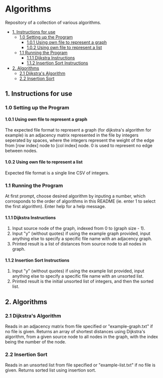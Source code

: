 # Algorithms <!-- omit in toc -->
Repository of a collection of various algorithms.
- [1. Instructions for use](#1-instructions-for-use)
  - [1.0 Setting up the Program](#10-setting-up-the-program)
    - [1.0.1 Using own file to represent a graph](#101-using-own-file-to-represent-a-graph)
    - [1.0.2 Using own file to represent a list](#102-using-own-file-to-represent-a-list)
  - [1.1 Running the Program](#11-running-the-program)
    - [1.1.1 Dijkstra Instructions](#111-dijkstra-instructions)
    - [1.1.2 Insertion Sort Instructions](#112-insertion-sort-instructions)
- [2. Algorithms](#2-algorithms)
  - [2.1 Dijkstra's Algorithm](#21-dijkstras-algorithm)
  - [2.2 Insertion Sort](#22-insertion-sort)

## 1. Instructions for use

### 1.0 Setting up the Program
#### 1.0.1 Using own file to represent a graph
The expected file format to represent a graph (for dijkstra's algorithm for example) is an adjacency matrix represented in the file by integers seperated by spaces, where the integers represent the weight of the edge from [row index] node to [col index] node. 0 is used to represent no edge between nodes.

#### 1.0.2 Using own file to represent a list
Expected file format is a single line CSV of integers.

### 1.1 Running the Program
At first prompt, choose desired algorithm by inputing a number, which corrosponds to the order of algorithms in this README (ie. enter 1 to select the first algorithm). Enter help for a help message.

#### 1.1.1 Dijkstra Instructions
1. Input source node of the graph, indexed from 0 to (graph size - 1).
2. Input "y" (without quotes) if using the example graph provided, input anything else to specify a specific file name with an adjacency graph. 
3. Printed result is a list of distances from source node to all nodes in graph.

#### 1.1.2 Insertion Sort Instructions
1. Input "y" (without quotes) if using the example list provided, input anything else to specify a specific file name with an unsorted list. 
2. Printed result is the initial unsorted list of integers, and then the sorted list.

## 2. Algorithms
### 2.1 Dijkstra's Algorithm
Reads in an adjacency matrix from file specified or "example-graph.txt" if no file is given. 
Returns an array of shortest distances using Dijkstra's algorithm, from a given source node to all nodes in the graph, with the index being the number of the node.

### 2.2 Insertion Sort
Reads in an unsorted list from file specified or "example-list.txt" if no file is given. Returns sorted list using insertion sort.